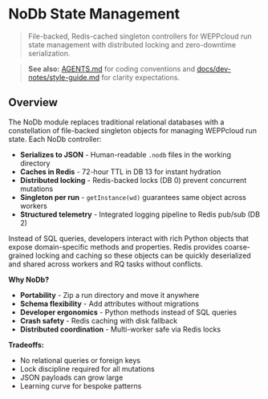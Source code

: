 # NoDb State Management

> File-backed, Redis-cached singleton controllers for WEPPcloud run state management with distributed locking and zero-downtime serialization.

> **See also:** [AGENTS.md](../../AGENTS.md#working-with-nodb-controllers) for coding conventions and [docs/dev-notes/style-guide.md](../../docs/dev-notes/style-guide.md) for clarity expectations.

## Overview

The NoDb module replaces traditional relational databases with a constellation of file-backed singleton objects for managing WEPPcloud run state. Each NoDb controller:

- **Serializes to JSON** - Human-readable `.nodb` files in the working directory
- **Caches in Redis** - 72-hour TTL in DB 13 for instant hydration
- **Distributed locking** - Redis-backed locks (DB 0) prevent concurrent mutations
- **Singleton per run** - `getInstance(wd)` guarantees same object across workers
- **Structured telemetry** - Integrated logging pipeline to Redis pub/sub (DB 2)

Instead of SQL queries, developers interact with rich Python objects that expose domain-specific methods and properties. Redis provides coarse-grained locking and caching so these objects can be quickly deserialized and shared across workers and RQ tasks without conflicts.

**Why NoDb?**
- **Portability** - Zip a run directory and move it anywhere
- **Schema flexibility** - Add attributes without migrations
- **Developer ergonomics** - Python methods instead of SQL queries
- **Crash safety** - Redis caching with disk fallback
- **Distributed coordination** - Multi-worker safe via Redis locks

**Tradeoffs:**
- No relational queries or foreign keys
- Lock discipline required for all mutations
- JSON payloads can grow large
- Learning curve for bespoke patterns

